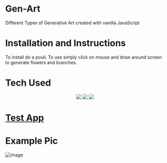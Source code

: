 # Gen-Art
Different Types of Generative Art created with vanilla JavaScript

# Installation and Instructions

To install do a poull. To use simply click on mouse and draw around screen to generate flowers and branches.
# Tech Used
<p align="center">
    <img src="https://img.shields.io/badge/-JavaScript-yellow" />
    <img src="https://img.shields.io/badge/-HTML-blue" />
    <img src="https://img.shields.io/badge/-CSS-brightgreen"  />

# [Test App](https://d-y-a-g.github.io/Gen-Art/)

# Example Pic
    
![image](https://user-images.githubusercontent.com/84104912/168596342-24464e5d-4516-4705-9a6a-5e2efd2f0285.png)
